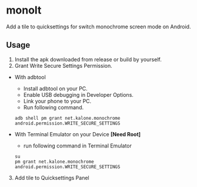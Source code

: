 # monoIt
Add a tile to quicksettings for switch monochrome screen mode on Android.

## Usage
1. Install the apk downloaded from release or build by yourself.
2. Grant Write Secure Settings Permission.
- With adbtool
  - Install adbtool on your PC.
  - Enable USB debugging in Developer Options.
  - Link your phone to your PC.
  - Run following command.
  ```
  adb shell pm grant net.kalone.monochrome android.permission.WRITE_SECURE_SETTINGS
  ```
  
- With Terminal Emulator on your Device **[Need Root]**
  - run following command in Terminal Emulator
  ```
  su
  pm grant net.kalone.monochrome android.permission.WRITE_SECURE_SETTINGS 
  ```
3. Add tile to Quicksettings Panel
